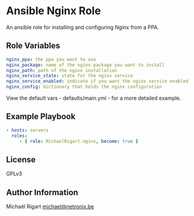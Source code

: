 Ansible Nginx Role
==================

An ansible role for installing and configuring Nginx from a PPA.

Role Variables
--------------

```yaml
nginx_ppa: the ppa you want to use
nginx_package: name of the nginx package you want to install
nginx_path: path of the nginx installation
nginx_service_state: state for the nginx service
nginx_service_enabled: indicate if you want the nginx service enabled
nginx_config: dictionary that holds the nginx configuration
```

View the default vars - defaults/main.yml - for a more detailed example.

Example Playbook
----------------

```yaml
- hosts: servers
  roles:
     - { role: MichaelRigart.nginx, become: true }
```

License
-------

GPLv3

Author Information
------------------

Michaël Rigart <michael@netronix.be>
